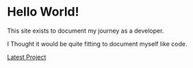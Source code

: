 # Hello World!

This site exists to document my journey as a developer.  

I Thought it would be quite fitting to document myself like code.

[Latest Project](https://nickyfaulding.github.io/FYP-Raylib-Wasm/](https://nickyfaulding.github.io/FYP-PredatorPrey-Simulation/))

